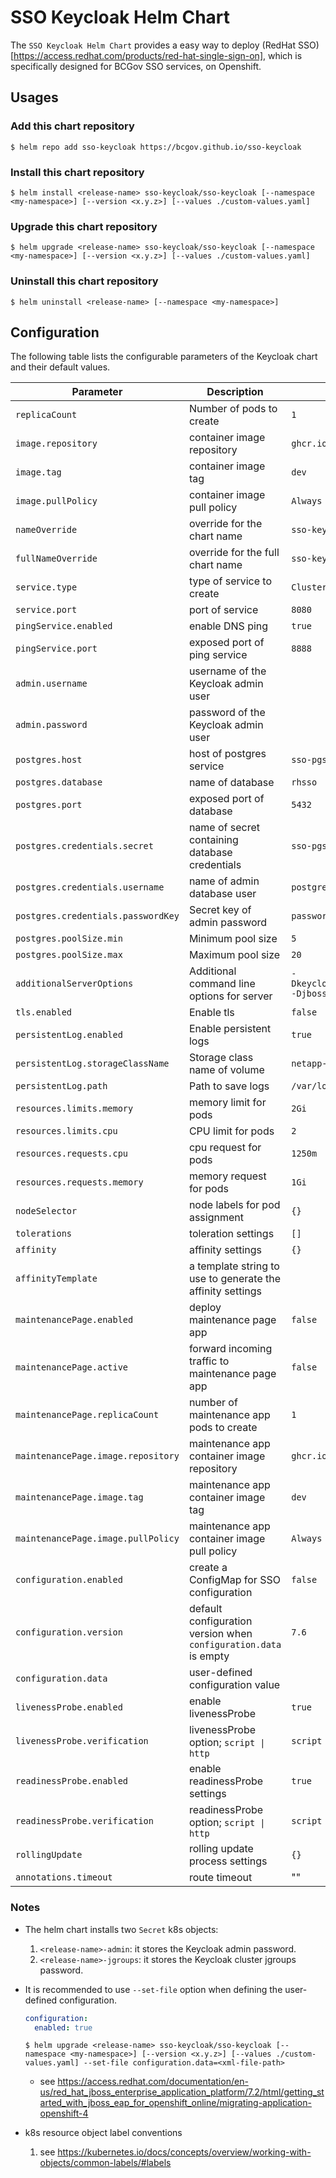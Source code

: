 # SSO Keycloak Helm Chart

The `SSO Keycloak Helm Chart` provides a easy way to deploy (RedHat SSO)[https://access.redhat.com/products/red-hat-single-sign-on], which is specifically designed for BCGov SSO services, on Openshift.

## Usages

### Add this chart repository

```console
$ helm repo add sso-keycloak https://bcgov.github.io/sso-keycloak
```

### Install this chart repository

```console
$ helm install <release-name> sso-keycloak/sso-keycloak [--namespace <my-namespace>] [--version <x.y.z>] [--values ./custom-values.yaml]
```

### Upgrade this chart repository

```console
$ helm upgrade <release-name> sso-keycloak/sso-keycloak [--namespace <my-namespace>] [--version <x.y.z>] [--values ./custom-values.yaml]
```

### Uninstall this chart repository

```console
$ helm uninstall <release-name> [--namespace <my-namespace>]
```

## Configuration

The following table lists the configurable parameters of the Keycloak chart and their default values.

| Parameter                          | Description                                                      | Default                                                                                    |
| ---------------------------------- | ---------------------------------------------------------------- | ------------------------------------------------------------------------------------------ |
| `replicaCount`                     | Number of pods to create                                         | `1`                                                                                        |
| `image.repository`                 | container image repository                                       | `ghcr.io/bcgov/sso`                                                                        |
| `image.tag`                        | container image tag                                              | `dev`                                                                                      |
| `image.pullPolicy`                 | container image pull policy                                      | `Always`                                                                                   |
| `nameOverride`                     | override for the chart name                                      | `sso-keycloak`                                                                             |
| `fullNameOverride`                 | override for the full chart name                                 | `sso-keycloak`                                                                             |
| `service.type`                     | type of service to create                                        | `ClusterIP`                                                                                |
| `service.port`                     | port of service                                                  | `8080`                                                                                     |
| `pingService.enabled`              | enable DNS ping                                                  | `true`                                                                                     |
| `pingService.port`                 | exposed port of ping service                                     | `8888`                                                                                     |
| `admin.username`                   | username of the Keycloak admin user                              |                                                                                            |
| `admin.password`                   | password of the Keycloak admin user                              |                                                                                            |
| `postgres.host`                    | host of postgres service                                         | `sso-pgsql-master`                                                                         |
| `postgres.database`                | name of database                                                 | `rhsso`                                                                                    |
| `postgres.port`                    | exposed port of database                                         | `5432`                                                                                     |
| `postgres.credentials.secret`      | name of secret containing database credentials                   | `sso-pgsql`                                                                                |
| `postgres.credentials.username`    | name of admin database user                                      | `postgres`                                                                                 |
| `postgres.credentials.passwordKey` | Secret key of admin password                                     | `password-superuser`                                                                       |
| `postgres.poolSize.min`            | Minimum pool size                                                | `5`                                                                                        |
| `postgres.poolSize.max`            | Maximum pool size                                                | `20`                                                                                       |
| `additionalServerOptions`          | Additional command line options for server                       | `-Dkeycloak.profile.feature.authorization=enabled -Djboss.persistent.log.dir=/var/log/eap` |
| `tls.enabled`                      | Enable tls                                                       | `false`                                                                                    |
| `persistentLog.enabled`            | Enable persistent logs                                           | `true`                                                                                     |
| `persistentLog.storageClassName`   | Storage class name of volume                                     | `netapp-file-standard`                                                                     |
| `persistentLog.path`               | Path to save logs                                                | `/var/log/eap`                                                                             |
| `resources.limits.memory`          | memory limit for pods                                            | `2Gi`                                                                                      |
| `resources.limits.cpu`             | CPU limit for pods                                               | `2`                                                                                        |
| `resources.requests.cpu`           | cpu request for pods                                             | `1250m`                                                                                    |
| `resources.requests.memory`        | memory request for pods                                          | `1Gi`                                                                                      |
| `nodeSelector`                     | node labels for pod assignment                                   | `{}`                                                                                       |
| `tolerations`                      | toleration settings                                              | `[]`                                                                                       |
| `affinity`                         | affinity settings                                                | `{}`                                                                                       |
| `affinityTemplate`                 | a template string to use to generate the affinity settings       |                                                                                            |
| `maintenancePage.enabled`          | deploy maintenance page app                                      | `false`                                                                                    |
| `maintenancePage.active`           | forward incoming traffic to maintenance page app                 | `false`                                                                                    |
| `maintenancePage.replicaCount`     | number of maintenance app pods to create                         | `1`                                                                                        |
| `maintenancePage.image.repository` | maintenance app container image repository                       | `ghcr.io/bcgov/sso-maintenance`                                                            |
| `maintenancePage.image.tag`        | maintenance app container image tag                              | `dev`                                                                                      |
| `maintenancePage.image.pullPolicy` | maintenance app container image pull policy                      | `Always`                                                                                   |
| `configuration.enabled`            | create a ConfigMap for SSO configuration                         | `false`                                                                                    |
| `configuration.version`            | default configuration version when `configuration.data` is empty | `7.6`                                                                                      |
| `configuration.data`               | user-defined configuration value                                 |                                                                                            |
| `livenessProbe.enabled`            | enable livenessProbe                                             | `true`                                                                                     |
| `livenessProbe.verification`       | livenessProbe option; `script \| http`                           | `script`                                                                                   |
| `readinessProbe.enabled`           | enable readinessProbe settings                                   | `true`                                                                                     |
| `readinessProbe.verification`      | readinessProbe option; `script \| http`                          | `script`                                                                                   |
| `rollingUpdate`                    | rolling update process settings                                  | `{}`                                                                                       |
| `annotations.timeout`                | route timeout                                  | ""

### Notes

- The helm chart installs two `Secret` k8s objects:

  1. `<release-name>-admin`: it stores the Keycloak admin password.
  2. `<release-name>-jgroups`: it stores the Keycloak cluster jgroups password.

- It is recommended to use `--set-file` option when defining the user-defined configuration.

  ```yaml
  configuration:
    enabled: true
  ```

  ```console
  $ helm upgrade <release-name> sso-keycloak/sso-keycloak [--namespace <my-namespace>] [--version <x.y.z>] [--values ./custom-values.yaml] --set-file configuration.data=<xml-file-path>
  ```

  - see https://access.redhat.com/documentation/en-us/red_hat_jboss_enterprise_application_platform/7.2/html/getting_started_with_jboss_eap_for_openshift_online/migrating-application-openshift-4

- k8s resource object label conventions
  1. see https://kubernetes.io/docs/concepts/overview/working-with-objects/common-labels/#labels
